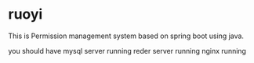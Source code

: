 # ruoyi
This is Permission management system based on spring boot using java.

you should have mysql server running
reder server running
nginx running

